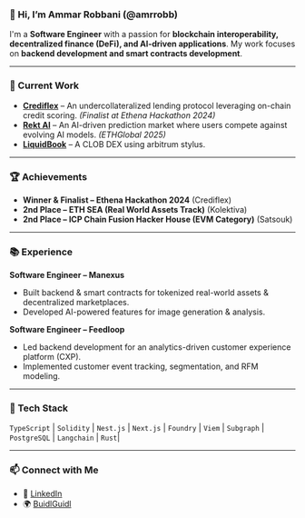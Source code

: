 ### 👋 Hi, I’m Ammar Robbani (@amrrobb)

I'm a **Software Engineer** with a passion for **blockchain interoperability, decentralized finance (DeFi), and AI-driven applications**. My work focuses on **backend development and smart contracts development**.

---

### 🚀 Current Work
- **[Crediflex](https://github.com/crediflex-defi)** – An undercollateralized lending protocol leveraging on-chain credit scoring. _(Finalist at Ethena Hackathon 2024)_  
- **[Rekt AI](https://github.com/rekt-ai)** – An AI-driven prediction market where users compete against evolving AI models. _(ETHGlobal 2025)_  
- **[LiquidBook](https://github.com/liquid-book)** – A CLOB DEX using arbitrum stylus. 

---

### 🏆 Achievements
- **Winner & Finalist – Ethena Hackathon 2024** (Crediflex)  
- **2nd Place – ETH SEA (Real World Assets Track)** (Kolektiva)  
- **2nd Place – ICP Chain Fusion Hacker House (EVM Category)** (Satsouk)  

---

### 📚 Experience
**Software Engineer – Manexus**  
- Built backend & smart contracts for tokenized real-world assets & decentralized marketplaces.  
- Developed AI-powered features for image generation & analysis.  

**Software Engineer – Feedloop**  
- Led backend development for an analytics-driven customer experience platform (CXP).  
- Implemented customer event tracking, segmentation, and RFM modeling.  

---

### 🔧 Tech Stack
`TypeScript` | `Solidity` | `Nest.js` | `Next.js` | `Foundry` | `Viem` | `Subgraph` | `PostgreSQL` | `Langchain` | `Rust`| 

---

### 📫 Connect with Me  
- 💼 [LinkedIn](https://www.linkedin.com/in/ammarrobbani/)  
- 🌍 [BuidlGuidl](https://app.buidlguidl.com/builders/0x8757F328371E571308C1271BD82B91882253FDd1)  
